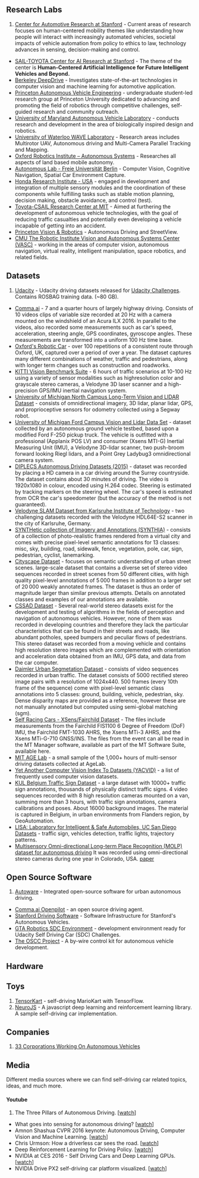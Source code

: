 
## Research Labs
1. 	[Center for Automotive Research at Stanford](https://cars.stanford.edu/) - Current areas of research focuses on human-centered mobility themes like
understanding how people will interact with increasingly automated vehicles, societal impacts of vehicle automation from policy to ethics to law, technology advances in sensing, decision-making and control.
* [SAIL-TOYOTA Center for AI Research at Stanford](http://aicenter.stanford.edu/research/) - The theme of the center is **Human-Centered Artificial Intelligence for Future Intelligent Vehicles and Beyond.**
* [Berkeley DeepDrive](http://bdd.berkeley.edu/) - Investigates state-of-the-art technologies in computer vision and machine learning for automotive application.
* [Princeton Autonomous Vehicle Engineering](http://pave.princeton.edu/) - undergraduate student-led research group at Princeton University dedicated to advancing and promoting the field of robotics through competitive challenges, self-guided research and community outreach.
* [University of Maryland Autonomous Vehicle Laboratory](http://www.avl.umd.edu/) - conducts research and development in the area of biologically inspired design and robotics.
* [University of Waterloo WAVE Laboratory](http://wavelab.uwaterloo.ca/) - Research areas includes Multirotor UAV, Autonomous driving and Multi-Camera Parallel Tracking and Mapping.
* [Oxford Robotics Institute – Autonomous Systems](http://mrg.robots.ox.ac.uk/) - Researches all aspects of land based mobile autonomy.
* [Autonomous Lab - Freie Universität Berlin](http://autonomos-labs.com/) - Computer Vision, Cognitive Navigation, Spatial Car Environment Capture.
* [Honda Research Institute - USA](http://usa.honda-ri.com/Pages/Research%20Area/Detail.aspx?listId=2) - engaged in development and integration of multiple sensory modules and the coordination of these components while fulfilling tasks such as stable motion planning,  decision making, obstacle avoidance, and control (test).​
* [Toyota-CSAIL Research Center at MIT](http://toyota.csail.mit.edu/) - Aimed at furthering the development of autonomous vehicle technologies, with the goal of reducing traffic casualties and potentially even developing a vehicle incapable of getting into an accident.
* [Princeton Vision & Robotics](http://vision.princeton.edu/research.html) - Autonomous Driving and StreetView.
* [CMU The Robotic Institute Vision and Autonomous Systems Center (VASC)](http://www.ri.cmu.edu/research_center_detail.html?type=aboutcenter&center_id=4&menu_id=262) - working in the areas of computer vision, autonomous navigation, virtual reality, intelligent manipulation, space robotics, and related fields.

## Datasets
1. [Udacity](https://github.com/udacity/self-driving-car/tree/master/datasets) - Udacity driving datasets released for [Udacity Challenges](https://www.udacity.com/self-driving-car). Contains ROSBAG training data. (~80 GB).
* [Comma.ai](https://archive.org/details/comma-dataset) - 7 and a quarter hours of largely highway driving. Consists of 10 videos clips of variable size recorded at 20 Hz with a camera mounted on the windshield of an Acura ILX 2016. In parallel to the videos, also recorded some measurements such as car's speed, acceleration, steering angle, GPS coordinates, gyroscope angles. These measurements are transformed into a uniform 100 Hz time base.
* [Oxford's Robotic Car](http://robotcar-dataset.robots.ox.ac.uk/) - over 100 repetitions of a consistent route through Oxford, UK, captured over a period of over a year. The dataset captures many different combinations of weather, traffic and pedestrians, along with longer term changes such as construction and roadworks.
* [KITTI Vision Benchmark Suite](http://www.cvlibs.net/datasets/kitti/raw_data.php) - 6 hours of traffic scenarios at 10-100 Hz using a variety of sensor modalities such as highresolution
color and grayscale stereo cameras, a Velodyne 3D laser scanner and a high-precision GPS/IMU inertial navigation system.
* [University of Michigan North Campus Long-Term Vision and LIDAR Dataset](http://robots.engin.umich.edu/nclt/) -  consists of omnidirectional imagery, 3D lidar, planar lidar, GPS, and proprioceptive
sensors for odometry collected using a Segway robot.
* [University of Michigan Ford Campus Vision and Lidar Data Set](http://robots.engin.umich.edu/SoftwareData/Ford) - dataset collected by an autonomous ground vehicle testbed, based upon a modified Ford F-250 pickup truck. The vehicle is outfitted with a professional (Applanix POS LV) and consumer (Xsens MTI-G) Inertial Measuring Unit (IMU), a Velodyne 3D-lidar scanner, two push-broom forward looking Riegl lidars, and a Point Grey Ladybug3 omnidirectional camera system.
* [DIPLECS Autonomous Driving Datasets (2015)](http://cvssp.org/data/diplecs/) - dataset was recorded by placing a HD camera in a car driving around the Surrey countryside. The dataset contains about 30 minutes of driving. The video is 1920x1080 in colour, encoded using H.264 codec. Steering is estimated by tracking markers on the steering wheel. The car's speed is estimated from OCR the car's speedometer (but the accuracy of the method is not guaranteed).
* [Velodyne SLAM Dataset from Karlsruhe Institute of Technology](http://www.mrt.kit.edu/z/publ/download/velodyneslam/dataset.html) -  two challenging datasets recorded with the Velodyne HDL64E-S2 scanner in the city of Karlsruhe, Germany.
* [SYNTHetic collection of Imagery and Annotations (SYNTHIA)](http://synthia-dataset.net/) - consists of a collection of photo-realistic frames rendered from a virtual city and comes with precise pixel-level semantic annotations for 13 classes: misc, sky, building, road, sidewalk, fence, vegetation, pole, car, sign, pedestrian, cyclist, lanemarking.
* [Cityscape Dataset](https://www.cityscapes-dataset.com/) - focuses on semantic understanding of urban street scenes.  large-scale dataset that contains a diverse set of stereo video sequences recorded in street scenes from 50 different cities, with high quality pixel-level annotations of 5 000 frames in addition to a larger set of 20 000 weakly annotated frames. The dataset is thus an order of magnitude larger than similar previous attempts. Details on annotated classes and examples of our annotations are available.
* [CSSAD Dataset](http://aplicaciones.cimat.mx/Personal/jbhayet/ccsad-dataset) - Several real-world stereo datasets exist for the development and testing of algorithms in the fields of perception and navigation of autonomous vehicles. However, none of them was recorded in developing countries and therefore they lack the particular characteristics that can be found in their streets and roads, like abundant potholes, speed bumpers and peculiar flows of pedestrians. This stereo dataset was recorded from a moving vehicle and contains high resolution stereo images which are complemented with orientation and acceleration data obtained from an IMU, GPS data, and data from the car computer.
* [Daimler Urban Segmetation Dataset](http://www.6d-vision.com/scene-labeling) - consists of video sequences recorded in urban traffic. The dataset consists of 5000 rectified stereo image pairs with a resolution of 1024x440. 500 frames (every 10th frame of the sequence) come with pixel-level semantic class annotations into 5 classes: ground, building, vehicle, pedestrian, sky. Dense disparity maps are provided as a reference, however these are not manually annotated but computed using semi-global matching (sgm).
* [Self Racing Cars - XSens/Fairchild Dataset](http://data.selfracingcars.com/) - The files include measurements from the Fairchild FIS1100 6 Degree of Freedom (DoF) IMU, the Fairchild FMT-1030 AHRS, the Xsens MTi-3 AHRS, and the Xsens MTi-G-710 GNSS/INS. The files from the event can all be read in the MT Manager software, available as part of the MT Software Suite, available here.
* [MIT AGE Lab](http://lexfridman.com/automated-synchronization-of-driving-data-video-audio-telemetry-accelerometer/) - a small sample of the 1,000+ hours of multi-sensor driving datasets collected at AgeLab.
* [Yet Another Computer Vision Index To Datasets (YACVID)](http://yacvid.hayko.at/) -  a list of frequently used computer vision datasets.
* [KUL Belgium Traffic Sign Dataset](http://www.vision.ee.ethz.ch/~timofter/traffic_signs/) - a large dataset with 10000+ traffic sign annotations, thousands of physically distinct traffic signs. 4 video sequences recorded with 8 high resolution cameras mounted on a van, summing more than 3 hours, with traffic sign annotations, camera calibrations and poses. About 16000 background images. The material is captured in Belgium, in urban environments from Flanders region, by GeoAutomation. 
* [LISA: Laboratory for Intelligent & Safe Automobiles, UC San Diego Datasets](http://cvrr.ucsd.edu/LISA/datasets.html) - traffic sign, vehicles detection, traffic lights, trajectory patterns.
* [Multisensory Omni-directional Long-term Place Recognition (MOLP) dataset for autonomous driving](http://hcr.mines.edu/code/MOLP.html) It was recorded using omni-directional stereo cameras during one year in Colorado, USA. [paper](https://arxiv.org/abs/1704.05215)

## Open Source Software
1. [Autoware](https://github.com/CPFL/Autoware) - Integrated open-source software for urban autonomous driving.
* [Comma.ai Openpilot](https://github.com/commaai/openpilot) - an open source driving agent.
* [Stanford Driving Software](https://sourceforge.net/projects/stanforddriving/) - Software Infrastructure for Stanford's Autonomous Vehicles.
* [GTA Robotics SDC Environment](https://github.com/OSSDC/self-driving-car-1) - development environment ready for Udacity Self Driving Car (SDC) Challenges.
* [The OSCC Project](http://oscc.io/) - A by-wire control kit for autonomous vehicle development.

## Hardware


## Toys
1. [TensorKart](https://github.com/kevinhughes27/TensorKart) - self-driving MarioKart with TensorFlow.
2. [NeuroJS](https://github.com/janhuenermann/neurojs) - A javascript deep learning and reinforcement learning library. A sample self-driving car implementation.

## Companies

1. [33 Corporations Working On Autonomous Vehicles](https://www.cbinsights.com/blog/autonomous-driverless-vehicles-corporations-list/)

## Media
Different media sources where we can find self-driving car related topics, ideas, and much more.

#### Youtube
1. The Three Pillars of Autonomous Driving. [[watch](https://www.youtube.com/watch?v=GZa9SlMHhQc)]
* What goes into sensing for autonomous driving? [[watch](https://www.youtube.com/watch?v=GCMXXXmxG-I)]
* Amnon Shashua CVPR 2016 keynote: Autonomous Driving, Computer Vision and Machine Learning. [[watch](https://www.youtube.com/watch?v=n8T7A3wqH3Q)]
* Chris Urmson: How a driverless car sees the road. [[watch](https://www.youtube.com/watch?v=tiwVMrTLUWg)]
* Deep Reinforcement Learning for Driving Policy. [[watch](https://www.youtube.com/watch?amp;t=980s&v=QK0LxA8FWq4)]
* NVIDIA at CES 2016 - Self Driving Cars and Deep Learning GPUs. [[watch](https://www.youtube.com/watch?v=KkpxA5rXjmA)]
* NVIDIA Drive PX2 self-driving car platform visualized. [[watch](https://www.youtube.com/watch?v=URmxzxYlmtg&app=desktop)]




